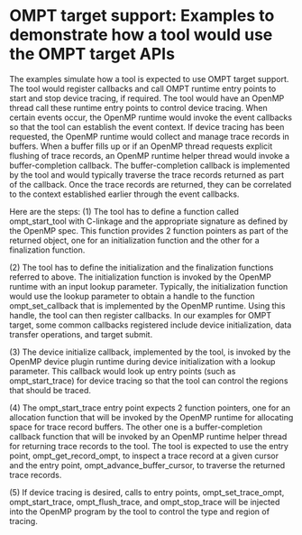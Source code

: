 OMPT target support: Examples to demonstrate how a tool would use the OMPT target APIs
=======================================================================================

The examples simulate how a tool is expected to use OMPT target
support. The tool would register callbacks and call OMPT runtime entry
points to start and stop device tracing, if required. The tool would
have an OpenMP thread call these runtime entry points to control
device tracing. When certain events occur, the OpenMP runtime would
invoke the event callbacks so that the tool can establish the event
context. If device tracing has been requested, the OpenMP runtime
would collect and manage trace records in buffers. When a buffer fills
up or if an OpenMP thread requests explicit flushing of trace records,
an OpenMP runtime helper thread would invoke a buffer-completion
callback. The buffer-completion callback is implemented by the tool
and would typically traverse the trace records returned as part of the
callback. Once the trace records are returned, they can be correlated
to the context established earlier through the event callbacks.

Here are the steps:
(1) The tool has to define a function called ompt_start_tool with
C-linkage and the appropriate signature as defined by the OpenMP
spec. This function provides 2 function pointers as part of the
returned object, one for an initialization function and the other for
a finalization function.

(2) The tool has to define the initialization and the finalization
functions referred to above. The initialization function is invoked by
the OpenMP runtime with an input lookup parameter. Typically, the
initialization function would use the lookup parameter to obtain a
handle to the function ompt_set_callback that is implemented by the
OpenMP runtime. Using this handle, the tool can then register
callbacks. In our examples for OMPT target, some common callbacks
registered include device initialization, data transfer operations,
and target submit.

(3) The device initialize callback, implemented by the tool, is
invoked by the OpenMP device plugin runtime during device
initialization with a lookup parameter. This callback would look up
entry points (such as ompt_start_trace) for device tracing so that the
tool can control the regions that should be traced.

(4) The ompt_start_trace entry point expects 2 function pointers, one
for an allocation function that will be invoked by the OpenMP runtime
for allocating space for trace record buffers. The other one is a
buffer-completion callback function that will be invoked by an OpenMP
runtime helper thread for returning trace records to the tool. The
tool is expected to use the entry point, ompt_get_record_ompt, to
inspect a trace record at a given cursor and the entry point,
ompt_advance_buffer_cursor, to traverse the returned trace records.

(5) If device tracing is desired, calls to entry points,
ompt_set_trace_ompt, ompt_start_trace, ompt_flush_trace, and
ompt_stop_trace will be injected into the OpenMP program by the tool
to control the type and region of tracing.
